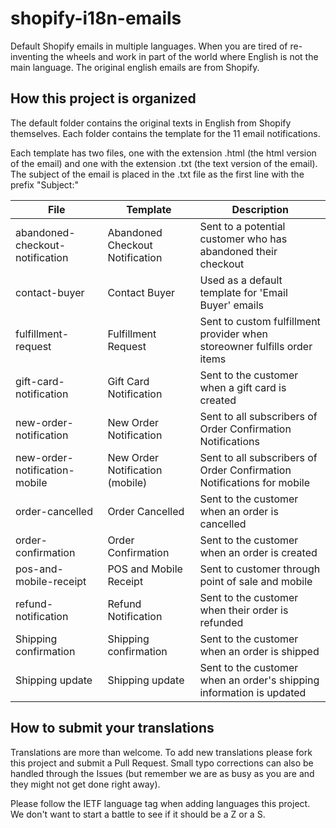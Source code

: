 shopify-i18n-emails
===================

Default Shopify emails in multiple languages. When you are tired of re-inventing the wheels and work in part of the world where English is not the main language. The original english emails are from Shopify. 

How this project is organized
-----------------------------

The default folder contains the original texts in English from Shopify themselves. Each folder contains the template for the 11 email notifications. 

Each template has two files, one with the extension .html (the html version of the email) and one with the extension .txt (the text version of the email). The subject of the email is placed in the .txt file as the first line with the prefix "Subject:"

| File                            | Template                         | Description                                                              |
|---------------------------------|----------------------------------|--------------------------------------------------------------------------|
| abandoned-checkout-notification | Abandoned Checkout Notification  | Sent to a potential customer who has abandoned their checkout            |
| contact-buyer                   | Contact Buyer                    | Used as a default template for 'Email Buyer' emails                      |
| fulfillment-request             | Fulfillment Request              | Sent to custom fulfillment provider when storeowner fulfills order items |
| gift-card-notification          | Gift Card Notification           | Sent to the customer when a gift card is created                         |
| new-order-notification          | New Order Notification           | Sent to all subscribers of Order Confirmation Notifications              |
| new-order-notification-mobile   |  New Order Notification (mobile) | Sent to all subscribers of Order Confirmation Notifications for mobile   |
| order-cancelled                 | Order Cancelled                  | Sent to the customer when an order is cancelled                          |
| order-confirmation              | Order Confirmation               | Sent to the customer when an order is created                            |
| pos-and-mobile-receipt          | POS and Mobile Receipt           | Sent to customer through point of sale and mobile                        |
| refund-notification             | Refund Notification              | Sent to the customer when their order is refunded                        |
| Shipping confirmation           | Shipping confirmation            | Sent to the customer when an order is shipped                            |
| Shipping update                 | Shipping update                  | Sent to the customer when an order's shipping information is updated     |


How to submit your translations
-------------------------------

Translations are more than welcome. To add new translations please fork this project and submit a Pull Request. 
Small typo corrections can also be handled through the Issues (but remember we are as busy as you are and they might not get done right away).


Please follow the IETF language tag when adding languages this project. We don't want to start a battle to see if it should be a Z or a S.




